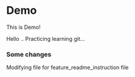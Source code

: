 # Demo
This is Demo!

Hello .. Practicing learning git...

### Some changes
Modifying file for feature_readme_instruction file
